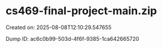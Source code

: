 # cs469-final-project-main.zip

Created on: 2025-08-08T12:10:29.547655

Dump ID: ac6c0b99-503d-4f6f-9385-1ca642665720

